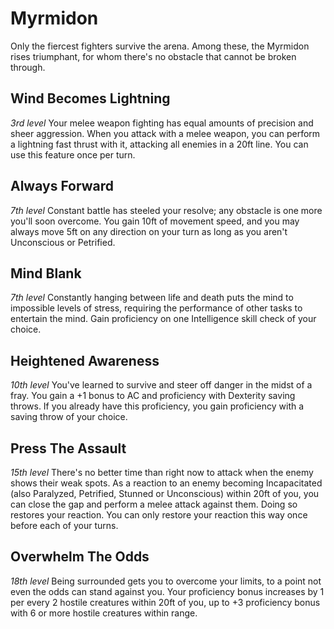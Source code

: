 # Myrmidon
Only the fiercest fighters survive the arena. Among these, the Myrmidon rises triumphant, for whom there's no obstacle that cannot be broken through.

## Wind Becomes Lightning
*3rd level*
Your melee weapon fighting has equal amounts of precision and sheer aggression.
When you attack with a melee weapon, you can perform a lightning fast thrust with it, attacking all enemies in a 20ft line.
You can use this feature once per turn.

## Always Forward
*7th level*
Constant battle has steeled your resolve; any obstacle is one more you'll soon overcome.
You gain 10ft of movement speed, and you may always move 5ft on any direction on your turn as long as you aren't Unconscious or Petrified.

## Mind Blank
*7th level*
Constantly hanging between life and death puts the mind to impossible levels of stress, requiring the performance of other tasks to entertain the mind.
Gain proficiency on one Intelligence skill check of your choice.

## Heightened Awareness
*10th level*
You've learned to survive and steer off danger in the midst of a fray.
You gain a +1 bonus to AC and proficiency with Dexterity saving throws.
If you already have this proficiency, you gain proficiency with a saving throw of your choice.

## Press The Assault
*15th level*
There's no better time than right now to attack when the enemy shows their weak spots.
As a reaction to an enemy becoming Incapacitated (also Paralyzed, Petrified, Stunned or Unconscious) within 20ft of you, you can close the gap and perform a melee attack against them.
Doing so restores your reaction.
You can only restore your reaction this way once before each of your turns.

## Overwhelm The Odds
*18th level*
Being surrounded gets you to overcome your limits, to a point not even the odds can stand against you.
Your proficiency bonus increases by 1 per every 2 hostile creatures within 20ft of you, up to +3 proficiency bonus with 6 or more hostile creatures within range.
